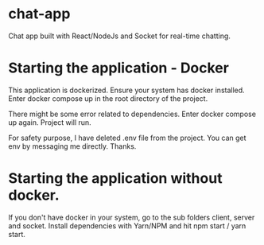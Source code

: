 # chat-app
Chat app built with React/NodeJs and Socket for real-time chatting.

# Starting the application - Docker

This application is dockerized. Ensure your system has docker installed. Enter docker compose up in the root directory of the project. 

There might be some error related to dependencies. Enter docker compose up again. Project will run. 

For safety purpose, I have deleted .env file from the project. You can get env by messaging me directly. Thanks. 

# Starting the application without docker. 

If you don't have docker in your system, go to the sub folders client, server and socket. Install dependencies with Yarn/NPM and hit npm start / yarn start. 


